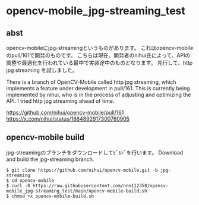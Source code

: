 # opencv-mobile_jpg-streaming_test

## abst
opencv-mobileにjpg-streamingというものがあります。
これはopencv-mobileのpull/161で開発のものです。
こちらは現在、開発者のnihui氏によって、APIの調整や最適化を行われている最中で実装途中のものとなります。
先行して、http jpg streaming を試しました。

There is a branch of OpenCV-Mobile called http jpg streaming, which implements a feature under development in pull/161.
This is currently being implemented by nihui, who is in the process of adjusting and optimizing the API.
I tried http jpg streaming ahead of time.

https://github.com/nihui/opencv-mobile/pull/161
https://x.com/nihui/status/1864892917300760905


## opencv-mobile build
jpg-streamingのブランチをダウンロードしてﾋﾞﾙﾄﾞを行います。
Download and build the jpg-streaming branch.

```
$ git clone https://github.com/nihui/opencv-mobile.git -b jpg-streaming
$ cd opencv-mobile
$ curl -O https://raw.githubusercontent.com/nnn112358/opencv-mobile_jpg-streaming_test/main/opencv-mobile-build.sh
$ chmod +x opencv-mobile-build.sh
```




